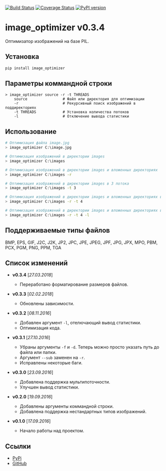 [![Build Status](https://travis-ci.org/Bobsans/image-optimizer.svg?branch=master)](https://travis-ci.org/Bobsans/image-optimizer)
[![Coverage Status](https://coveralls.io/repos/github/Bobsans/image-optimizer/badge.svg?branch=master)](https://coveralls.io/github/Bobsans/image-optimizer?branch=master)
[![PyPI version](https://badge.fury.io/py/image_optimizer.svg)](https://badge.fury.io/py/image_optimizer)

image_optimizer v0.3.4
======================================

Оптимизатор изображений на базе PIL.


Установка
--------------------------------------
```bash
pip install image_optimizer
```


Параметры коммандной строки
--------------------------------------
```
> image_optimizer source -r -t THREADS
    source                # Файл или директория для оптимизации
    -r                    # Рекурсивный поиск изображений в поддиректориях
    -t THREADS            # Установка количества потоков
    -l                    # Отключение вывода статистики
```


Использование
--------------------------------------
```bash
# Оптимизация файла image.jpg
> image_optimizer C:\image.jpg

# Оптимизация изображений в директории images
> image_optimizer C:\images

# Оптимизация изображений в директории images и вложенных директориях
> image_optimizer C:\images -r

# Оптимизация изображений в директории images в 3 потока
> image_optimizer C:\images -t 3

# Оптимизация изображений в директории images и вложенных директориях в 4 потока
> image_optimizer C:\images -r -t 4

# Оптимизация изображений в директории images и вложенных директориях в 4 потока без вывода информации
> image_optimizer C:\images -r -t 4 -l
```


Поддерживаемые типы файлов
--------------------------------------
BMP, EPS, GIF, J2C, J2K, JP2, JPC, JPE, JPEG, JPF, JPG, JPX, MPO, PBM, PCX, PGM, PNG, PPM, TGA


Список изменений
--------------------------------------
* **v0.3.4** \[_27.03.2018_\]

    - Переработано форматирование размеров файлов.

* **v0.3.3** \[_02.02.2018_\]

    - Обновлены зависимости.

* **v0.3.2** \[_08.11.2016_\]

    - Добавлен аргумент `-l`, отелючающий вывод статистики.
    - Оптимизация кода.

* **v0.3.1** \[_27.10.2016_\]

    - Убраны аргументы `-f` и `-d`. Теперь можно просто указать путь до файла или папки.
    - Аргумент `--sub` заменен на `-r`.
    - Исправлены некоторые баги.

* **v0.3.0** \[_23.09.2016_\]

    - Добавлена поддержка мультипоточности.
    - Улучшен вывод статистики.

* **v0.2.0** \[_19.09.2016_\]

    - Добавлены аргументы коммандной строки.
    - Добавлена поддержка нестандартных типов изображений.

* **v0.1.0** \[_17.09.2016_\]

    - Начало работы над проектом.


Ссылки
--------------------------------------
- [PyPi](https://pypi.python.org/pypi/image_optimizer)
- [GitHub](https://github.com/Bobsans/image-optimizer)
